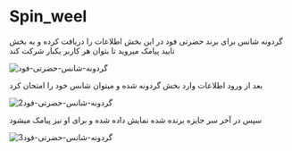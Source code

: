 # Spin_weel
 گردونه شانس برای برند حضرتی فود
در این بخش اطلاعات را دریافت کرده و به بخش تایید پیامک میروید تا بتوان هر کاربر یکبار شرکت کند

![گردونه-شانس-حضرتی-فود](https://github.com/mohsen-ahanj/Spin_weel/assets/29997924/591f7028-bbc1-4a94-9341-d4093570a378)

بعد از ورود اطلاعات وارد بخش گردونه شده و میتوان شانس خود را امتحان کرد

![گردونه-شانس-حضرتی-فود2](https://github.com/mohsen-ahanj/Spin_weel/assets/29997924/79fd8574-a25b-49f2-b4b5-044e6ca1d87e)

سپس در آخر سر جایزه برنده شده نمایش داده شده و برای او نیز پیامک میشود

![3گردونه-شانس-حضرتی-فود](https://github.com/mohsen-ahanj/Spin_weel/assets/29997924/55307bb9-d537-4140-8d3b-30dd87588b38)
